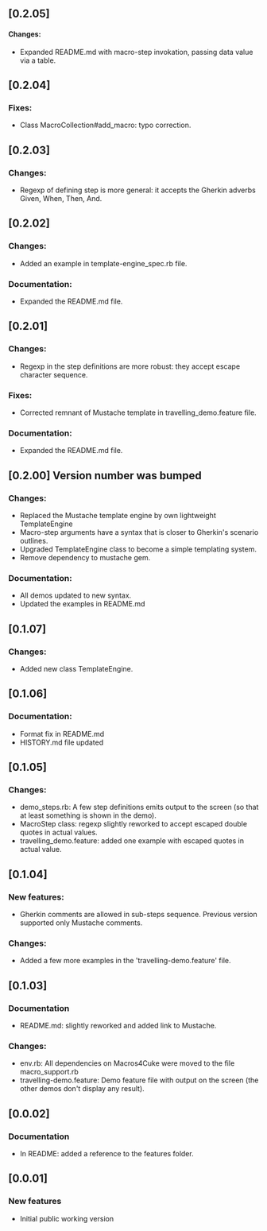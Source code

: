 ## [0.2.05]
#### Changes:
* Expanded README.md with macro-step invokation, passing data value via a table.

## [0.2.04]
### Fixes:
* Class MacroCollection#add_macro: typo correction.

## [0.2.03]
### Changes:
* Regexp of defining step is more general: it accepts the Gherkin adverbs Given, When, Then, And.


## [0.2.02]
### Changes:
* Added an example in template-engine_spec.rb file. 

### Documentation:
* Expanded the README.md file.

## [0.2.01]
### Changes:
* Regexp in the step definitions are more robust: they accept escape character sequence. 

### Fixes:
* Corrected remnant of Mustache template in travelling_demo.feature file.


### Documentation:
* Expanded the README.md file.


## [0.2.00] Version number was bumped
### Changes:
* Replaced the Mustache template engine by own lightweight TemplateEngine
* Macro-step arguments have a syntax that is closer to Gherkin's scenario outlines.
* Upgraded TemplateEngine class to become a simple templating system.
* Remove dependency to mustache gem.

### Documentation:
* All demos updated to new syntax.
* Updated the examples in README.md


## [0.1.07]
### Changes:
* Added new class TemplateEngine.


## [0.1.06]

### Documentation:
* Format fix in README.md
* HISTORY.md file updated

## [0.1.05]
### Changes:
* demo_steps.rb: A few step definitions emits output to the screen (so that at least something is shown in the demo).  
* MacroStep class: regexp slightly reworked to accept escaped double quotes in actual values. 
* travelling_demo.feature: added one example with escaped quotes in actual value.


## [0.1.04]
### New features:
* Gherkin comments are allowed in sub-steps sequence. Previous version supported only Mustache comments.

### Changes:
* Added a few more examples in the 'travelling-demo.feature' file.


## [0.1.03]
### Documentation
* README.md: slightly reworked and added link to Mustache.

### Changes:
* env.rb: All dependencies on Macros4Cuke were moved to the file macro_support.rb
* travelling-demo.feature: Demo feature file with output on the screen (the other demos don't display any result).


## [0.0.02]
### Documentation
* In README: added a reference to the features folder.

## [0.0.01]

### New features
* Initial public working version
